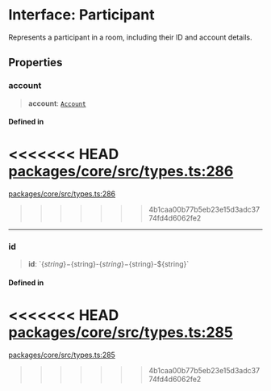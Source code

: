 # Interface: Participant

Represents a participant in a room, including their ID and account details.

## Properties

### account

> **account**: [`Account`](Account.md)

#### Defined in

<<<<<<< HEAD
[packages/core/src/types.ts:286](https://github.com/8bitsats/eliza/blob/b6c06b96b915454d08a65f46cfdce8da763cbf85/packages/core/src/types.ts#L286)
=======
[packages/core/src/types.ts:286](https://github.com/ai16z/eliza/blob/7fcf54e7fb2ba027d110afcc319c0b01b3f181dc/packages/core/src/types.ts#L286)
>>>>>>> 4b1caa00b77b5eb23e15d3adc3774fd4d6062fe2

***

### id

> **id**: \`$\{string\}-$\{string\}-$\{string\}-$\{string\}-$\{string\}\`

#### Defined in

<<<<<<< HEAD
[packages/core/src/types.ts:285](https://github.com/8bitsats/eliza/blob/b6c06b96b915454d08a65f46cfdce8da763cbf85/packages/core/src/types.ts#L285)
=======
[packages/core/src/types.ts:285](https://github.com/ai16z/eliza/blob/7fcf54e7fb2ba027d110afcc319c0b01b3f181dc/packages/core/src/types.ts#L285)
>>>>>>> 4b1caa00b77b5eb23e15d3adc3774fd4d6062fe2
